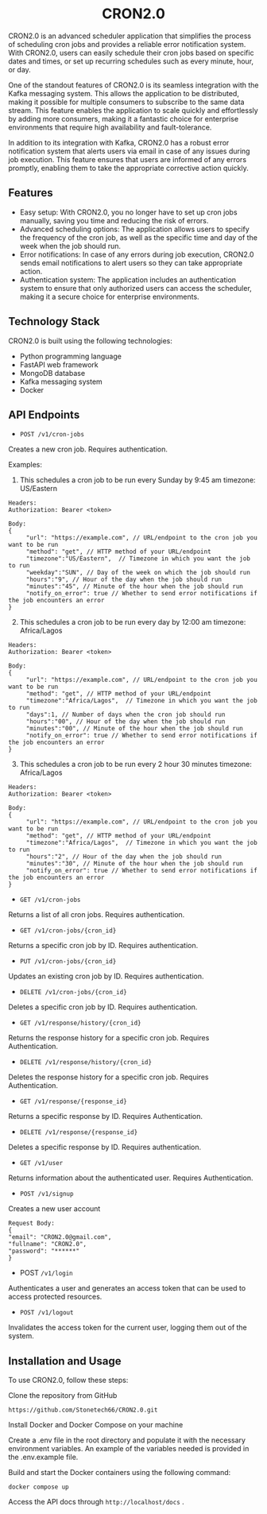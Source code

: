 <h1 align="center">CRON2.0</h1>
CRON2.0 is an advanced scheduler application that simplifies the process of scheduling cron jobs and provides a reliable error notification system. With CRON2.0, users can easily schedule their cron jobs based on specific dates and times, or set up recurring schedules such as every minute, hour, or day.

One of the standout features of CRON2.0 is its seamless integration with the Kafka messaging system. This allows the application to be distributed, making it possible for multiple consumers to subscribe to the same data stream. This feature enables the application to scale quickly and effortlessly by adding more consumers, making it a fantastic choice for enterprise environments that require high availability and fault-tolerance.

In addition to its integration with Kafka, CRON2.0 has a robust error notification system that alerts users via email in case of any issues during job execution. This feature ensures that users are informed of any errors promptly, enabling them to take the appropriate corrective action quickly.

## Features
- Easy setup: With CRON2.0, you no longer have to set up cron jobs manually, saving you time and reducing the risk of errors.
- Advanced scheduling options: The application allows users to specify the frequency of the cron job, as well as the specific time and day of the week when the job should run.
- Error notifications: In case of any errors during job execution, CRON2.0 sends email notifications to alert users so they can take appropriate action.
- Authentication system: The application includes an authentication system to ensure that only authorized users can access the scheduler, making it a secure choice for enterprise environments.

## Technology Stack
CRON2.0 is built using the following technologies:

- Python programming language
- FastAPI web framework
- MongoDB database
- Kafka messaging system
- Docker

## API Endpoints
- `POST /v1/cron-jobs`

Creates a new cron job. Requires authentication.

Examples: 
1) This schedules a cron job to be run every Sunday by 9:45 am timezone: US/Eastern
```
Headers:
Authorization: Bearer <token>

Body:
{
     "url": "https://example.com", // URL/endpoint to the cron job you want to be run 
     "method": "get", // HTTP method of your URL/endpoint
     "timezone":"US/Eastern",  // Timezone in which you want the job to run
     "weekday":"SUN", // Day of the week on which the job should run
     "hours":"9", // Hour of the day when the job should run
     "minutes":"45", // Minute of the hour when the job should run
     "notify_on_error": true // Whether to send error notifications if the job encounters an error
} 

```
2) This schedules a cron job to be run every day by 12:00 am timezone: Africa/Lagos
```
Headers:
Authorization: Bearer <token>

Body:
{
     "url": "https://example.com", // URL/endpoint to the cron job you want to be run 
     "method": "get", // HTTP method of your URL/endpoint
     "timezone":"Africa/Lagos",  // Timezone in which you want the job to run
     "days":1, // Number of days when the cron job should run
     "hours":"00", // Hour of the day when the job should run
     "minutes":"00", // Minute of the hour when the job should run
     "notify_on_error": true // Whether to send error notifications if the job encounters an error
} 

```

3) This schedules a cron job to be run every 2 hour 30 minutes timezone: Africa/Lagos
```
Headers:
Authorization: Bearer <token>

Body:
{
     "url": "https://example.com", // URL/endpoint to the cron job you want to be run 
     "method": "get", // HTTP method of your URL/endpoint
     "timezone":"Africa/Lagos",  // Timezone in which you want the job to run
     "hours":"2", // Hour of the day when the job should run
     "minutes":"30", // Minute of the hour when the job should run
     "notify_on_error": true // Whether to send error notifications if the job encounters an error
} 

```

- `GET /v1/cron-jobs`

Returns a list of all cron jobs. Requires authentication.

- `GET /v1/cron-jobs/{cron_id}`

Returns a specific cron job by ID. Requires authentication.

- `PUT /v1/cron-jobs/{cron_id}`

Updates an existing cron job by ID. Requires authentication.

- `DELETE /v1/cron-jobs/{cron_id}`

Deletes a specific cron job by ID. Requires authentication. 

- `GET /v1/response/history/{cron_id}`

Returns the response history for a specific cron job. Requires Authentication. 

- `DELETE /v1/response/history/{cron_id}`

Deletes the response history for a specific cron job. Requires Authentication. 

- `GET /v1/response/{response_id}`

Returns a specific response by ID. Requires Authentication. 

- `DELETE /v1/response/{response_id}`

Deletes a specific response by ID. Requires authentication. 
 


- `GET /v1/user`

Returns information about the authenticated user. Requires Authentication. 

- `POST /v1/signup`

Creates a new user account
```
Request Body:
{
"email": "CRON2.0@gmail.com",
"fullname": "CRON2.0", 
"password": "******" 
} 
```

- POST `/v1/login`

Authenticates a user and generates an access token that can be used to access protected resources. 

- `POST /v1/logout`

Invalidates the access token for the current user, logging them out of the system. 

## Installation and Usage
To use CRON2.0, follow these steps:

Clone the repository from GitHub
```
https://github.com/Stonetech66/CRON2.0.git
```
Install Docker and Docker Compose on your machine

Create a .env file in the root directory and populate it with the necessary environment variables. An example of the variables needed is provided in the .env.example file.

Build and start the Docker containers using the following command:
```
docker compose up 
```
Access the API docs through `http://localhost/docs` .
